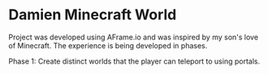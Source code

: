 Damien Minecraft World
============================

Project was developed using AFrame.io and was inspired by my son's love of Minecraft.  The experience is being developed in phases.

Phase 1: Create distinct worlds that the player can teleport to using portals.

